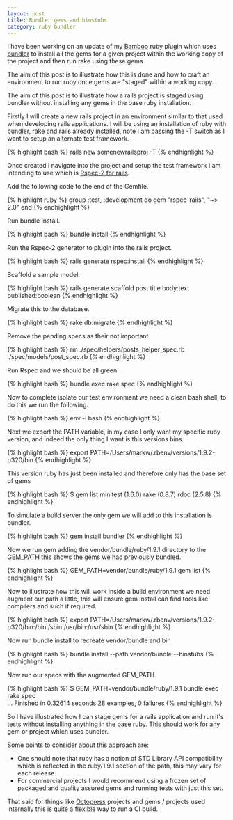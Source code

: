 ```yaml
---
layout: post
title: Bundler gems and binstubs
category: ruby bundler
---
```


I have been working on an update of my [Bamboo](http://www.atlassian.com/bamboo/) ruby plugin which uses
[bundler](http://gembundler.com/) to install all the gems for a given project within the working
copy of the project and then run rake using these gems.

The aim of this post is to illustrate how this is done and how to craft 
an environment to run ruby once gems are "staged" within a working copy.

The aim of this post is to illustrate how a rails project is staged
using bundler without installing any gems in the base ruby installation.

Firstly I will create a new rails project in an environment similar to that 
used when developing rails applications. I will be using an installation of 
ruby with bundler, rake and rails already installed, note I am passing the 
-T switch as I want to setup an alternate test framework.

{% highlight bash %}
rails new somenewrailsproj -T
{% endhighlight %}

Once created I navigate into the project and setup the test framework I am
intending to use which is [Rspec-2 for rails](http://github.com/rspec/rspec-rails).

Add the following code to the end of the Gemfile.

{% highlight ruby %}
group :test, :development do
    gem "rspec-rails", "~> 2.0"
end
{% endhighlight %}

Run bundle install.

{% highlight bash %}
bundle install
{% endhighlight %}

Run the Rspec-2 generator to plugin into the rails project.

{% highlight bash %}
rails generate rspec:install
{% endhighlight %}

Scaffold a sample model.

{% highlight bash %}
rails generate scaffold post title body:text published:boolean
{% endhighlight %}

Migrate this to the database.

{% highlight bash %}
rake db:migrate
{% endhighlight %}

Remove the pending specs as their not important 

{% highlight bash %}
rm ./spec/helpers/posts_helper_spec.rb ./spec/models/post_spec.rb
{% endhighlight %}

Run Rspec and we should be all green.

{% highlight bash %}
bundle exec rake spec
{% endhighlight %}

Now to complete isolate our test environment we need a clean bash shell,
to do this we run the following.

{% highlight bash %}
env -i bash
{% endhighlight %}

Next we export the PATH variable, in my case I only want my specific
ruby version, and indeed the only thing I want is this versions bins.

{% highlight bash %}
export PATH=/Users/markw/.rbenv/versions/1.9.2-p320/bin
{% endhighlight %}

This version ruby has just been installed and therefore only has the base set of
gems

{% highlight bash %}
$ gem list
minitest (1.6.0)
rake (0.8.7)
rdoc (2.5.8)
{% endhighlight %}

To simulate a build server the only gem we will add to this installation is bundler.

{% highlight bash %}
gem install bundler
{% endhighlight %}

Now we run gem adding the vendor/bundle/ruby/1.9.1 directory to the
GEM_PATH this shows the gems we had previously bundled.

{% highlight bash %}
GEM_PATH=vendor/bundle/ruby/1.9.1 gem list
{% endhighlight %}

Now to illustrate how this will work inside a build environment we need augment our path a little, this will ensure gem install can find tools like compilers and such if required.

{% highlight bash %}
export PATH=/Users/markw/.rbenv/versions/1.9.2-p320/bin:/bin:/sbin:/usr/bin:/usr/sbin
{% endhighlight %}

Now run bundle install to recreate vendor/bundle and bin

{% highlight bash %}
bundle install --path vendor/bundle --binstubs
{% endhighlight %}

Now run our specs with the augmented GEM_PATH.

{% highlight bash %}
$ GEM_PATH=vendor/bundle/ruby/1.9.1 bundle exec rake spec                             
...
Finished in 0.32614 seconds
28 examples, 0 failures
{% endhighlight %}

So I have illustrated how I can stage gems for a rails application
and run it's tests without installing anything in the base ruby. This
should work for any gem or project which uses bundler.

Some points to consider about this approach are:

* One should note that ruby has a notion of STD Library API compatibility which is reflected in the ruby/1.9.1 section of the path, this may vary for each release.
* For commercial projects I would recommend using a frozen set of packaged and quality assured gems and running tests with just this set.

That said for things like [Octopress](http://octopress.org/) projects and gems / projects used
internally this is quite a flexible way to run a CI build.
